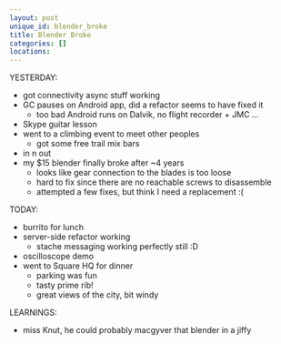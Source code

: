 ```yaml
---
layout: post
unique_id: blender_broke
title: Blender Broke
categories: []
locations: 
---
```


YESTERDAY:
* got connectivity async stuff working
* GC pauses on Android app, did a refactor seems to have fixed it
  * too bad Android runs on Dalvik, no flight recorder + JMC ...
* Skype guitar lesson
* went to a climbing event to meet other peoples
  * got some free trail mix bars
* in n out
* my $15 blender finally broke after ~4 years
  * looks like gear connection to the blades is too loose
  * hard to fix since there are no reachable screws to disassemble
  * attempted a few fixes, but think I need a replacement :(

TODAY:
* burrito for lunch
* server-side refactor working
  * stache messaging working perfectly still :D
* oscilloscope demo
* went to Square HQ for dinner
  * parking was fun
  * tasty prime rib!
  * great views of the city, bit windy

LEARNINGS:
* miss Knut, he could probably macgyver that blender in a jiffy
